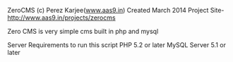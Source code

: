 ZeroCMS
(c) Perez Karjee(www.aas9.in)
Created March 2014
Project Site- http://www.aas9.in/projects/zerocms

Zero CMS is very simple cms built in php and mysql

Server Requirements to run this script
 PHP 5.2 or later
 MySQL Server 5.1 or later
